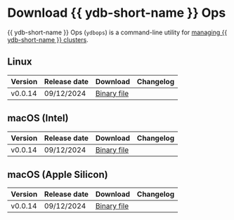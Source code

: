 # Download {{ ydb-short-name }} Ops

{{ ydb-short-name }} Ops (`ydbops`) is a command-line utility for [managing {{ ydb-short-name }} clusters](../reference/ydbops/index.md).

## Linux

Version | Release date | Download | Changelog
:--- | :--- | :--- | :---
v0.0.14 | 09/12/2024 | [Binary file](https://github.com/ydb-platform/ydbops/releases/download/v0.0.14/ydbops) |  |

## macOS (Intel)

Version | Release date | Download | Changelog
:--- | :--- | :--- | :---
v0.0.14 | 09/12/2024 | [Binary file](https://github.com/ydb-platform/ydbops/releases/download/v0.0.14/ydbops_darwin_amd64) |  |

## macOS (Apple Silicon)

Version | Release date | Download | Changelog
:--- | :--- | :--- | :---
v0.0.14 | 09/12/2024 | [Binary file](https://github.com/ydb-platform/ydbops/releases/download/v0.0.14/ydbops_darwin_arm64) |  |